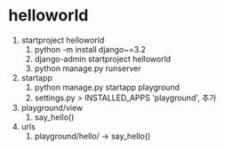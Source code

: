 # helloworld
1. startproject helloworld
   1. python -m install django~=3.2
   2. django-admin startproject helloworld
   3. python manage.py runserver
2. startapp
   1. python manage.py startapp playground
   2. settings.py > INSTALLED_APPS 'playground', 추가
3. playground/view
   1. say_hello()
4. urls
   1. playground/hello/ -> say_hello()

